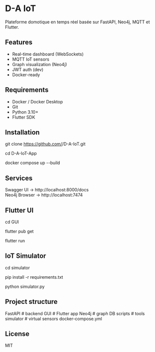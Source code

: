 # D-A IoT

Plateforme domotique en temps réel basée sur FastAPI, Neo4j, MQTT et Flutter.

## Features
- Real-time dashboard (WebSockets)
- MQTT IoT sensors
- Graph visualization (Neo4j)
- JWT auth (dev)
- Docker-ready

## Requirements
- Docker / Docker Desktop
- Git
- Python 3.10+
- Flutter SDK

## Installation
git clone https://github.com/<user>/D-A-IoT.git

cd D-A-IoT-App

docker compose up --build

## Services
Swagger UI → http://localhost:8000/docs  
Neo4j Browser → http://localhost:7474  

## Flutter UI
cd GUI

flutter pub get

flutter run

## IoT Simulator
cd simulator

pip install -r requirements.txt

python simulator.py

## Project structure
FastAPI      # backend
GUI          # Flutter app
Neo4j        # graph DB
scripts      # tools
simulator    # virtual sensors
docker-compose.yml

## License
MIT
